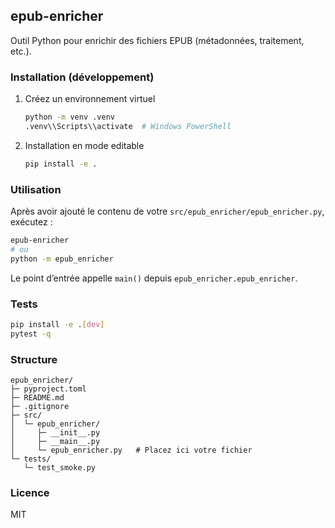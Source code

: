 ## epub-enricher

Outil Python pour enrichir des fichiers EPUB (métadonnées, traitement, etc.).

### Installation (développement)

1. Créez un environnement virtuel
   ```bash
   python -m venv .venv
   .venv\\Scripts\\activate  # Windows PowerShell
   ```
2. Installation en mode editable
   ```bash
   pip install -e .
   ```

### Utilisation

Après avoir ajouté le contenu de votre `src/epub_enricher/epub_enricher.py`, exécutez :

```bash
epub-enricher
# ou
python -m epub_enricher
```

Le point d’entrée appelle `main()` depuis `epub_enricher.epub_enricher`.

### Tests

```bash
pip install -e .[dev]
pytest -q
```

### Structure

```
epub_enricher/
├─ pyproject.toml
├─ README.md
├─ .gitignore
├─ src/
│  └─ epub_enricher/
│     ├─ __init__.py
│     ├─ __main__.py
│     └─ epub_enricher.py   # Placez ici votre fichier
└─ tests/
   └─ test_smoke.py
```

### Licence

MIT


